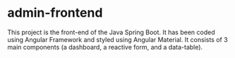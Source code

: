 # admin-frontend

This project is the front-end of the Java Spring Boot.
It has been coded using Angular Framework and styled using Angular Material.
It consists of 3 main components (a dashboard, a reactive form, and a data-table).
